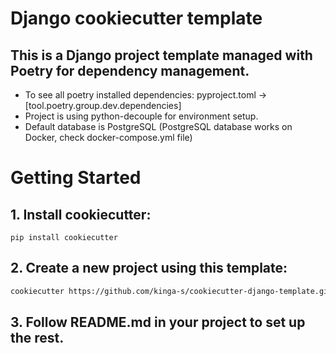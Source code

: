 # Django cookiecutter template
## This is a Django project template managed with Poetry for dependency management.
* To see all poetry installed dependencies: pyproject.toml -> [tool.poetry.group.dev.dependencies]
* Project is using python-decouple for environment setup.
* Default database is PostgreSQL (PostgreSQL database works on Docker, check docker-compose.yml file)

# Getting Started

## 1. Install cookiecutter:
```shell
pip install cookiecutter
```

## 2. Create a new project using this template:
```bash
cookiecutter https://github.com/kinga-s/cookiecutter-django-template.git
```

## 3. Follow README.md in your project to set up the rest.